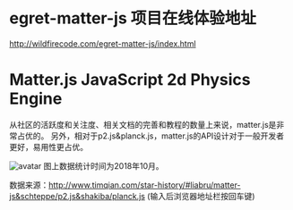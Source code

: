 # egret-matter-js 项目在线体验地址
http://wildfirecode.com/egret-matter-js/index.html 

# Matter.js JavaScript 2d Physics Engine
从社区的活跃度和关注度、相关文档的完善和教程的数量上来说，matter.js是非常占优的。
另外，相对于p2.js&planck.js，matter.js的API设计对于一般开发者更好，易用性更占优。

![avatar](http://yun.duiba.com.cn/db_games/imgs/js-2d-physics.png)
图上数据统计时间为2018年10月。

数据来源：http://www.timqian.com/star-history/#liabru/matter-js&schteppe/p2.js&shakiba/planck.js (输入后浏览器地址栏按回车键)

